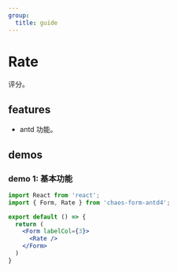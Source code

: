 ```yaml
---
group:
  title: guide
---
```


# Rate

评分。

## features

* antd 功能。

## demos

### demo 1: 基本功能

```jsx
import React from 'react';
import { Form, Rate } from 'chaos-form-antd4';

export default () => {
  return (
    <Form labelCol={3}>
      <Rate />
    </Form>
  )
}
```
